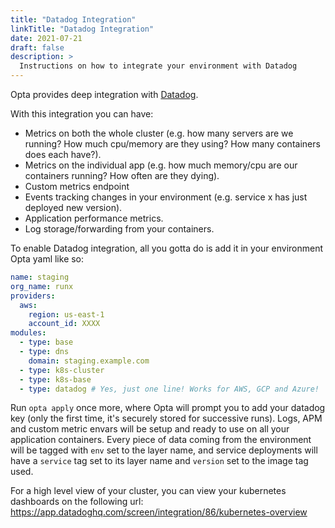 ```yaml
---
title: "Datadog Integration"
linkTitle: "Datadog Integration"
date: 2021-07-21
draft: false
description: >
  Instructions on how to integrate your environment with Datadog
---
```


Opta provides deep integration with [Datadog](https://www.datadoghq.com/).

With this integration you can have:

- Metrics on both the whole cluster (e.g. how many servers are we running? How much cpu/memory are
  they using? How many containers does each have?).
- Metrics on the individual app (e.g. how much memory/cpu are our containers
  running? How often are they dying).
- Custom metrics endpoint
- Events tracking changes in your environment (e.g. service x has just deployed new version).
- Application performance metrics.
- Log storage/forwarding from your containers.

To enable Datadog integration, all you gotta do is add it in your environment Opta yaml like so:

```yaml
name: staging
org_name: runx
providers:
  aws:
    region: us-east-1
    account_id: XXXX
modules:
  - type: base
  - type: dns
    domain: staging.example.com
  - type: k8s-cluster
  - type: k8s-base
  - type: datadog # Yes, just one line! Works for AWS, GCP and Azure!
```

Run `opta apply` once more, where Opta will prompt you to add your datadog key (only the first time, it's securely stored
for successive runs). Logs, APM and custom metric envars will be setup and ready to use on all your application containers. Every piece of data coming from the environment will be
tagged with `env` set to the layer name, and service deployments will have a `service` tag set to its layer name and
`version` set to the image tag used.

For a high level view of your cluster, you can view your kubernetes dashboards on the following url:
https://app.datadoghq.com/screen/integration/86/kubernetes-overview
